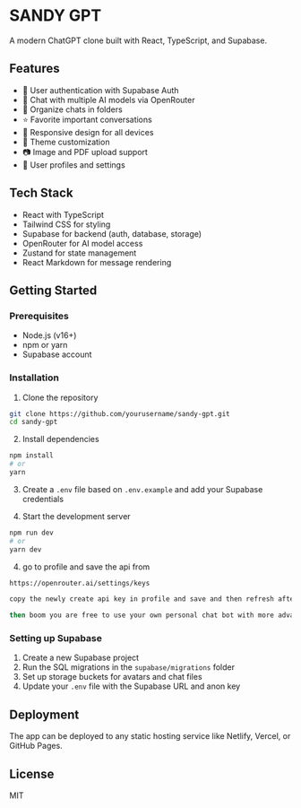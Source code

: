 # SANDY GPT

A modern ChatGPT clone built with React, TypeScript, and Supabase.

## Features

- 🔐 User authentication with Supabase Auth
- 💬 Chat with multiple AI models via OpenRouter
- 📁 Organize chats in folders
- ⭐ Favorite important conversations
- 📱 Responsive design for all devices
- 🌙 Theme customization
- 📷 Image and PDF upload support
- 👤 User profiles and settings

## Tech Stack

- React with TypeScript
- Tailwind CSS for styling
- Supabase for backend (auth, database, storage)
- OpenRouter for AI model access
- Zustand for state management
- React Markdown for message rendering

## Getting Started

### Prerequisites

- Node.js (v16+)
- npm or yarn
- Supabase account

### Installation

1. Clone the repository
```bash
git clone https://github.com/yourusername/sandy-gpt.git
cd sandy-gpt
```

2. Install dependencies
```bash
npm install
# or
yarn
```

3. Create a `.env` file based on `.env.example` and add your Supabase credentials

4. Start the development server
```bash
npm run dev
# or
yarn dev
```
4. go to profile and save the api from 
```bash
https://openrouter.ai/settings/keys

copy the newly create api key in profile and save and then refresh after saving

then boom you are free to use your own personal chat bot with more advanced models than chatgpt
```

### Setting up Supabase

1. Create a new Supabase project
2. Run the SQL migrations in the `supabase/migrations` folder
3. Set up storage buckets for avatars and chat files
4. Update your `.env` file with the Supabase URL and anon key

## Deployment

The app can be deployed to any static hosting service like Netlify, Vercel, or GitHub Pages.

## License

MIT